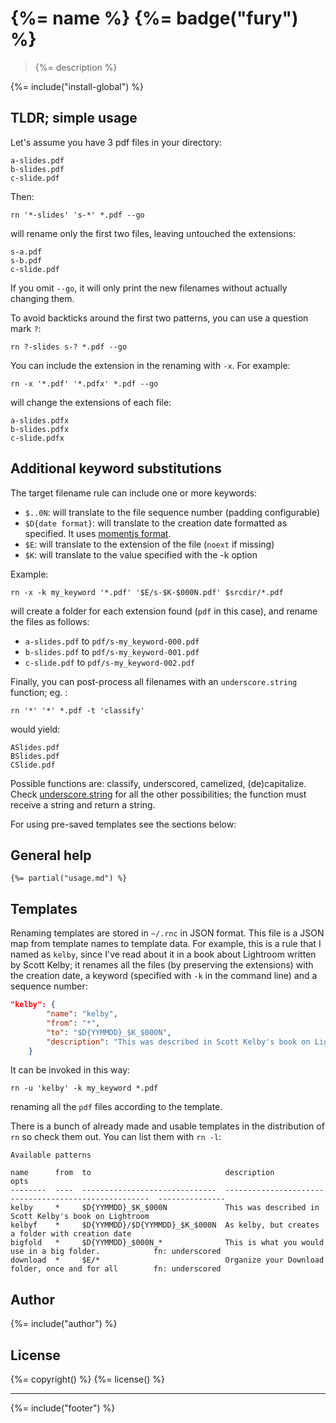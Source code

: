 # {%= name %} {%= badge("fury") %}

> {%= description %}

{%= include("install-global") %}

## TLDR; simple usage

Let's assume you have 3 pdf files in your directory: 

    a-slides.pdf 
    b-slides.pdf
    c-slide.pdf 

Then:

    rn '*-slides' 's-*' *.pdf --go

will rename only the first two files, leaving untouched the extensions:

    s-a.pdf 
    s-b.pdf
    c-slide.pdf

If you omit `--go`, it will only print the new filenames without actually changing them.

To avoid backticks around the first two patterns, you can use a question mark `?`:

    rn ?-slides s-? *.pdf --go

You can include the extension in the renaming with `-x`. For example:

    rn -x '*.pdf' '*.pdfx' *.pdf --go

will change the extensions of each file:

    a-slides.pdfx 
    b-slides.pdfx
    c-slide.pdfx



## Additional keyword substitutions

The target filename rule can include one or more keywords:

* `$..0N`: will translate to the file sequence number (padding configurable)
* `$D{date format}`: will translate to the creation date formatted as specified. It uses [momentjs format](http://momentjs.com/docs/#/displaying/format/).
* `$E`: will translate to the extension of the file (`noext` if missing)
* `$K`: will translate to the value specified with the -k option

Example:

    rn -x -k my_keyword '*.pdf' '$E/s-$K-$000N.pdf' $srcdir/*.pdf

will create a folder for each extension found (`pdf` in this case), and rename the files as follows:

* `a-slides.pdf` to `pdf/s-my_keyword-000.pdf`
* `b-slides.pdf` to `pdf/s-my_keyword-001.pdf`
* `c-slide.pdf` to `pdf/s-my_keyword-002.pdf`

Finally, you can post-process all filenames with an `underscore.string` function; eg. :

    rn '*' '*' *.pdf -t 'classify'

would yield:

    ASlides.pdf
    BSlides.pdf
    CSlide.pdf

Possible functions are: classify, underscored, camelized, (de)capitalize. Check [underscore.string](https://github.com/epeli/underscore.string) for all the other possibilities; the function must receive a string and return a string.

For using pre-saved templates see the sections below:

## General help 

```
{%= partial("usage.md") %}
```


## Templates

Renaming templates are stored in `~/.rnc` in JSON format. This file is a JSON map from template names to template data. For example, this is a rule that I named as `kelby`, since I've read about it in a book about Lightroom written by Scott Kelby; it renames all the files (by preserving the extensions) with the creation date, a keyword (specified with `-k` in the command line) and a sequence number:

```json
"kelby": {
        "name": "kelby",
        "from": "*",
        "to": "$D{YYMMDD}_$K_$000N",
        "description": "This was described in Scott Kelby's book on Lightroom"
    }
```

It can be invoked in this way:

    rn -u 'kelby' -k my_keyword *.pdf

renaming all the `pdf` files according to the template.

There is a bunch of already made and usable templates in the distribution of `rn` so check them out. You can list them with `rn -l`:

```
Available patterns

name      from  to                              description                                            opts           
--------  ----  ------------------------------  -----------------------------------------------------  ---------------
kelby     *     $D{YYMMDD}_$K_$000N             This was described in Scott Kelby's book on Lightroom                 
kelbyf    *     $D{YYMMDD}/$D{YYMMDD}_$K_$000N  As kelby, but creates a folder with creation date                     
bigfold   *     $D{YYMMDD}_$000N_*              This is what you would use in a big folder.            fn: underscored
download  *     $E/*                            Organize your Download folder, once and for all        fn: underscored
```

## Author
{%= include("author") %}

## License
{%= copyright() %}
{%= license() %}

***

{%= include("footer") %}

